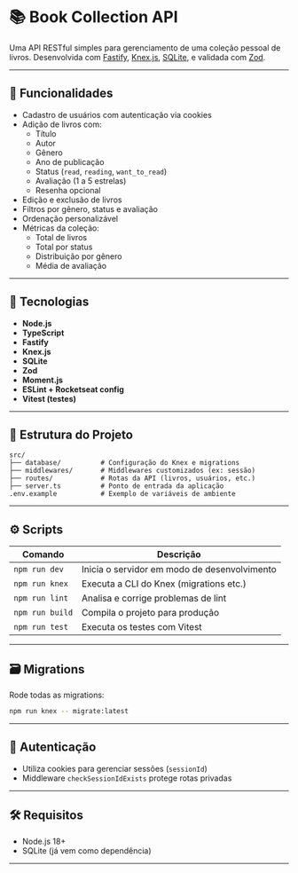 # 📚 Book Collection API

Uma API RESTful simples para gerenciamento de uma coleção pessoal de livros. Desenvolvida com [Fastify](https://fastify.dev/), [Knex.js](https://knexjs.org/), [SQLite](https://www.sqlite.org/), e validada com [Zod](https://github.com/colinhacks/zod).

---

## 🚀 Funcionalidades

- Cadastro de usuários com autenticação via cookies
- Adição de livros com:
  - Título
  - Autor
  - Gênero
  - Ano de publicação
  - Status (`read`, `reading`, `want_to_read`)
  - Avaliação (1 a 5 estrelas)
  - Resenha opcional
- Edição e exclusão de livros
- Filtros por gênero, status e avaliação
- Ordenação personalizável
- Métricas da coleção:
  - Total de livros
  - Total por status
  - Distribuição por gênero
  - Média de avaliação

---

## 📆 Tecnologias

- **Node.js**
- **TypeScript**
- **Fastify**
- **Knex.js**
- **SQLite**
- **Zod**
- **Moment.js**
- **ESLint + Rocketseat config**
- **Vitest (testes)**

---

## 📁 Estrutura do Projeto

```
src/
├── database/          # Configuração do Knex e migrations
├── middlewares/       # Middlewares customizados (ex: sessão)
├── routes/            # Rotas da API (livros, usuários, etc.)
├── server.ts          # Ponto de entrada da aplicação
.env.example           # Exemplo de variáveis de ambiente
```

---

## ⚙️ Scripts

| Comando         | Descrição                                    |
| --------------- | -------------------------------------------- |
| `npm run dev`   | Inicia o servidor em modo de desenvolvimento |
| `npm run knex`  | Executa a CLI do Knex (migrations etc.)      |
| `npm run lint`  | Analisa e corrige problemas de lint          |
| `npm run build` | Compila o projeto para produção              |
| `npm run test`  | Executa os testes com Vitest                 |

---

## 🗃️ Migrations

Rode todas as migrations:

```bash
npm run knex -- migrate:latest
```

---

## 🔐 Autenticação

- Utiliza cookies para gerenciar sessões (`sessionId`)
- Middleware `checkSessionIdExists` protege rotas privadas

---

## 🛠️ Requisitos

- Node.js 18+
- SQLite (já vem como dependência)

---
